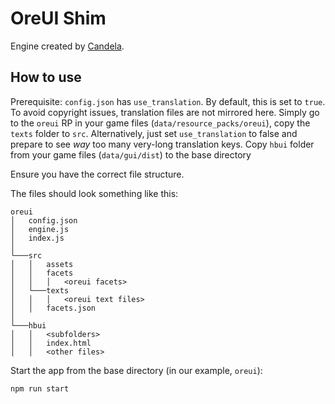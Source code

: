 # OreUI Shim
Engine created by [Candela](https://github.com/Luminoso-256/oreUIShim).

## How to use

Prerequisite: `config.json` has `use_translation`. By default, this is set to `true`. To avoid copyright issues, translation files are not mirrored here. Simply go to the `oreui` RP in your game files (`data/resource_packs/oreui`), copy the `texts` folder to `src`. Alternatively, just set `use_translation` to false and prepare to see *way* too many very-long translation keys.
Copy `hbui` folder from your game files (`data/gui/dist`) to the base directory

Ensure you have the correct file structure.

The files should look something like this:

```
oreui
│   config.json
│   engine.js
│   index.js
│
└───src
│   │   assets
│   │   facets
│   │   │   <oreui facets>
│   └───texts
│   │   │   <oreui text files>
│   │   facets.json
│
└───hbui
│   │   <subfolders>
│   │   index.html
│   │   <other files>
```

Start the app from the base directory (in our example, `oreui`):

```bash
npm run start
```
